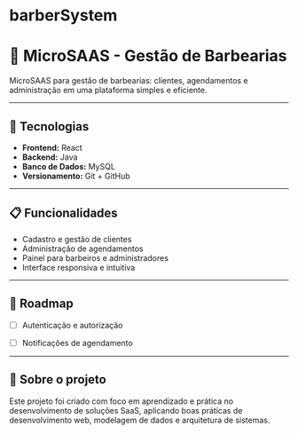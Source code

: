 # barberSystem
# 💈 MicroSAAS - Gestão de Barbearias

MicroSAAS para gestão de barbearias: clientes, agendamentos e administração em uma plataforma simples e eficiente.

---

## 🚀 Tecnologias

- **Frontend:** React  
- **Backend:** Java  
- **Banco de Dados:** MySQL  
- **Versionamento:** Git + GitHub  

---

## 📋 Funcionalidades

- Cadastro e gestão de clientes  
- Administração de agendamentos  
- Painel para barbeiros e administradores  
- Interface responsiva e intuitiva  

---

## 📌 Roadmap

- [ ] Autenticação e autorização   
- [ ] Notificações de agendamento  
 

---

## 📖 Sobre o projeto

Este projeto foi criado com foco em aprendizado e prática no desenvolvimento de soluções SaaS, aplicando boas práticas de desenvolvimento web, modelagem de dados e arquitetura de sistemas.

